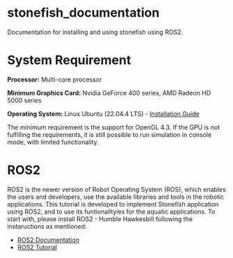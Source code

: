 # stonefish_documentation
Documentation for installing and using stonefish using ROS2.

# System Requirement

**Processor:** Multi-core processor 

**Minimum Graphics Card:** Nvidia GeForce 400 series, AMD Radeon HD 5000 series 

**Operating System:** Linux Ubuntu (22.04.4 LTS) - [Installation Guide](https://www.youtube.com/watch?v=oNEwEQ0uU1Y)

The minimum requirement is the support for OpenGL 4.3. If the GPU is not fulfilling the requirements, it is still possible to run simulation in console mode, with limited functionality. 

# ROS2
ROS2 is the newer version of Robot Operating System (ROS), which enables the users and developers, use the available libraries and tools in the robotic applications. This tutorial is developed to implement Stonefish application using ROS2, and to use its funtionalityies for the aquatic applications. To start with, please install ROS2 - Humble Hawkesbill following the instaructions as mentioned:
- [ROS2 Documentation](https://docs.ros.org/en/humble/index.html)
- [ROS2 Tutorial](https://www.youtube.com/watch?v=0aPbWsyENA8&list=PLLSegLrePWgJudpPUof4-nVFHGkB62Izy)

